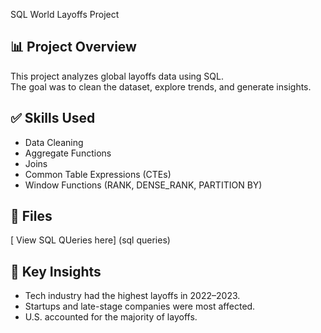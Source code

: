  SQL World Layoffs Project

## 📊 Project Overview
This project analyzes global layoffs data using SQL.  
The goal was to clean the dataset, explore trends, and generate insights.

## ✅ Skills Used
- Data Cleaning
- Aggregate Functions
- Joins
- Common Table Expressions (CTEs)
- Window Functions (RANK, DENSE_RANK, PARTITION BY)

## 📂 Files
[ View SQL QUeries here] (sql queries)

## 🚀 Key Insights
- Tech industry had the highest layoffs in 2022–2023.
- Startups and late-stage companies were most affected.
- U.S. accounted for the majority of layoffs.
